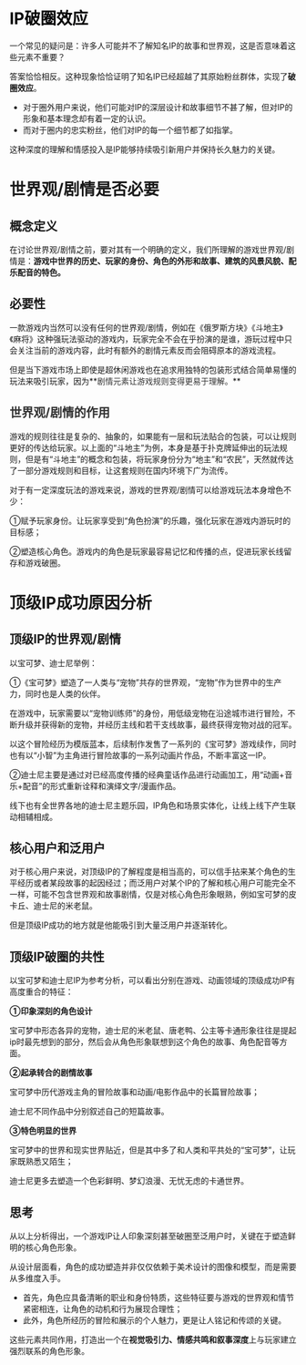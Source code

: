 # <font style="color:rgb(6, 6, 7);">IP破圈效应</font>
一个常见的疑问是：许多人可能并不了解知名IP的故事和世界观，这是否意味着这些元素不重要？

答案恰恰相反。这种现象恰恰证明了知名IP已经超越了其原始粉丝群体，实现了**破圈效应**。

+ 对于圈外用户来说，他们可能对IP的深层设计和故事细节不甚了解，但对IP的形象和基本理念却有着一定的认识。
+ 而对于圈内的忠实粉丝，他们对IP的每一个细节都了如指掌。

这种深度的理解和情感投入是IP能够持续吸引新用户并保持长久魅力的关键。

# 世界观/剧情是否必要
## 概念定义
在讨论世界观/剧情之前，要对其有一个明确的定义，我们所理解的游戏世界观/剧情是：**游戏中世界的历史、玩家的身份、角色的外形和故事、建筑的风景风貌、配乐配音的特色。**

## 必要性
一款游戏内当然可以没有任何的世界观/剧情，例如在《俄罗斯方块》《斗地主》《麻将》这种强玩法驱动的游戏内，玩家完全不会在乎扮演的是谁，游玩过程中只会关注当前的游戏内容，此时有额外的剧情元素反而会阻碍原本的游戏流程。

但是当下游戏市场上即使是超休闲游戏也在追求用独特的包装形式结合简单易懂的玩法来吸引玩家，因为**<font style="color:rgb(51, 51, 51);">剧情元素让游戏规则变得更易于理解。</font>**

## <font style="color:rgb(51, 51, 51);">世界观/剧情的作用</font>
游戏的规则往往是复杂的、抽象的，如果能有一层和玩法贴合的包装，可以让规则更好的传达给玩家。以上面的“斗地主”为例，本身是基于扑克牌延伸出的玩法规则，但是有“斗地主”的概念和包装，将玩家身份分为“地主”和“农民”，天然就传达了一部分游戏规则和目标，让这套规则在国内环境下广为流传。

对于有一定深度玩法的游戏来说，游戏的世界观/剧情可以给游戏玩法本身增色不少：

①赋予玩家身份。让玩家享受到“角色扮演”的乐趣，强化玩家在游戏内游玩时的目标感；

②塑造核心角色。游戏内的角色是玩家最容易记忆和传播的点，促进玩家长线留存和游戏破圈。



# 顶级IP成功原因分析
## 顶级IP的世界观/剧情
以宝可梦、迪士尼举例：

①《宝可梦》塑造了一人类与“宠物”共存的世界观，“宠物”作为世界中的生产力，同时也是人类的伙伴。

在游戏中，玩家需要以“宠物训练师”的身份，用低级宠物在沿途城市进行冒险，不断升级并获得新的宠物，并经历主线和若干支线故事，最终获得宠物对战的冠军。

以这个冒险经历为模版蓝本，后续制作发售了一系列的《宝可梦》游戏续作，同时也有以“小智”为主角进行冒险故事的一系列动画片作品，不断丰富这一IP。

②迪士尼主要是通过对已经高度传播的经典童话作品进行动画加工，用“动画+音乐+配音”的形式重新诠释和演绎文字/漫画作品。

线下也有全世界各地的迪士尼主题乐园，IP角色和场景实体化，让线上线下产生联动相辅相成。

## 核心用户和泛用户
对于核心用户来说，对顶级IP的了解程度是相当高的，可以信手拈来某个角色的生平经历或者某段故事的起因经过；而泛用户对某个IP的了解和核心用户可能完全不一样，可能不包含世界观和故事剧情，仅是对核心角色形象眼熟，例如宝可梦的皮卡丘、迪士尼的米老鼠。

但是顶级IP成功的地方就是他能吸引到大量泛用户并逐渐转化。

## 顶级IP破圈的共性
以宝可梦和迪士尼IP为参考分析，可以看出分别在游戏、动画领域的顶级成功IP有高度重合的特征：

**①印象深刻的角色设计**

宝可梦中形态各异的宠物，迪士尼的米老鼠、唐老鸭、公主等卡通形象往往是提起ip时最先想到的部分，然后会从角色形象联想到这个角色的故事、角色配音等方面。

**②起承转合的剧情故事**

宝可梦中历代游戏主角的冒险故事和动画/电影作品中的长篇冒险故事；

迪士尼不同作品中分别叙述自己的短篇故事。

**③特色明显的世界**

宝可梦中的世界和现实世界贴近，但是其中多了和人类和平共处的“宝可梦”，让玩家既熟悉又陌生；

迪士尼更多去塑造一个色彩鲜明、梦幻浪漫、无忧无虑的卡通世界。

## 思考
从以上分析得出，一个游戏IP让人印象深刻甚至破圈至泛用户时，关键在于塑造鲜明的核心角色形象。

从设计层面看，角色的成功塑造并非仅仅依赖于美术设计的图像和模型，而是需要从多维度入手。

+ 首先，角色应具备清晰的职业和身份特质，这些特征要与游戏的世界观和情节紧密相连，让角色的动机和行为展现合理性；
+ 此外，角色所经历的冒险和展示的个人魅力，更是让人铭记和传颂的关键。

这些元素共同作用，打造出一个在**视觉吸引力、情感共鸣和叙事深度**上与玩家建立强烈联系的角色形象。







